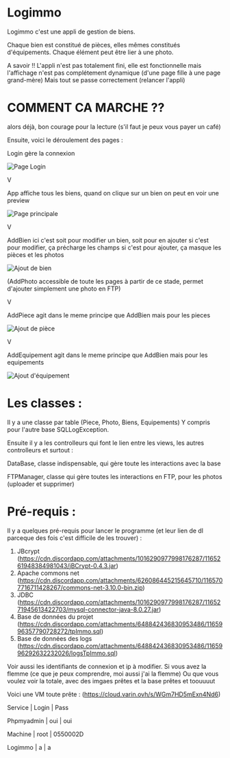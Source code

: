 # Logimmo

Logimmo c'est une appli de gestion de biens.

Chaque bien est constitué de pièces, elles mêmes constitués d'équipements.
Chaque élément peut être lier à une photo.

A savoir !! L'appli n'est pas totalement fini, elle est fonctionnelle
mais l'affichage n'est pas complétement dynamique (d'une page fille à une page grand-mère)
Mais tout se passe correctement (relancer l'appli)

# COMMENT CA MARCHE ??

alors déjà, bon courage pour la lecture (s'il faut je peux vous payer un café)

Ensuite, voici le déroulement des pages :

Login gère la connexion

![Page Login](https://cdn.discordapp.com/attachments/648842436830953486/1165978210421444698/image.png)

V

App affiche tous les biens, quand on clique sur un bien on peut en voir une preview

![Page principale](https://cdn.discordapp.com/attachments/648842436830953486/1165991199061061632/image.png)

V

AddBien ici c'est soit pour modifier un bien, soit pour en ajouter
si c'est pour modifier, ça précharge les champs
si c'est pour ajouter, ça masque les pièces et les photos

![Ajout de bien](https://cdn.discordapp.com/attachments/648842436830953486/1165990231753887744/image.png)

(AddPhoto accessible de toute les pages à partir de ce stade, 
permet d'ajouter simplement une photo en FTP)

V

AddPiece agit dans le meme principe que AddBien mais pour les pieces

![Ajout de pièce](https://cdn.discordapp.com/attachments/648842436830953486/1165990459336830976/image.png)

V

AddEquipement agit dans le meme principe que AddBien mais pour les equipements

![Ajout d'équipement](https://cdn.discordapp.com/attachments/648842436830953486/1165990901563273286/image.png)


# Les classes :

Il y a une classe par table (Piece, Photo, Biens, Equipements) Y compris pour l'autre base SQLLogException.

Ensuite il y a les controlleurs qui font le lien entre les views, les autres controlleurs et surtout :

DataBase, classe indispensable, qui gère toute les interactions avec la base

FTPManager, classe qui gère toutes les interactions en FTP, pour les photos (uploader et supprimer)


# Pré-requis :

Il y a quelques pré-requis pour lancer le programme (et leur lien de dl parceque des fois c'est difficile de les trouver) :
1. JBcrypt (https://cdn.discordapp.com/attachments/1016290977998176287/1165261948384981043/jBCrypt-0.4.3.jar)
1. Apache commons net (https://cdn.discordapp.com/attachments/626086445215645710/1165707716711428267/commons-net-3.10.0-bin.zip)
1. JDBC (https://cdn.discordapp.com/attachments/1016290977998176287/1165271945613422703/mysql-connector-java-8.0.27.jar)
1. Base de données du projet (https://cdn.discordapp.com/attachments/648842436830953486/1165996357790728272/tpImmo.sql)
1. Base de données des logs (https://cdn.discordapp.com/attachments/648842436830953486/1165996292632232026/logsTpImmo.sql)

Voir aussi les identifiants de connexion et ip à modifier.
Si vous avez la flemme (ce que je peux comprendre, moi aussi j'ai la flemme) Ou que vous voulez voir
la totale, avec des imgaes prêtes et la base prêtes et toouuuut

Voici une VM toute prête : (https://cloud.varin.ovh/s/WGm7HD5mExn4Nd6)

Service | Login | Pass

Phpmyadmin | oui | oui

Machine | root | 0550002D

Logimmo | a | a


